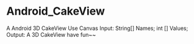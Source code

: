 # Android_CakeView
A Android 3D CakeView Use Canvas
Input: String[] Names;   int [] Values;
Output: A 3D CakeView
have fun~~
